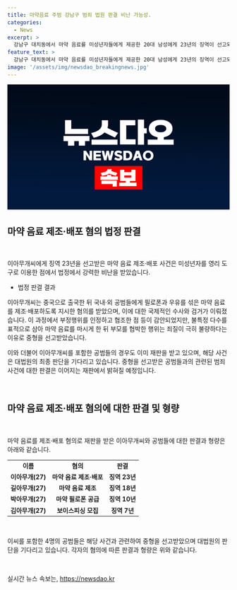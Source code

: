 ```yaml
---
title: 마약음료 주범 강남구 범죄 법원 판결 비난 가능성.
categories:
  - News
excerpt: >
  강남구 대치동에서 마약 음료를 미성년자들에게 제공한 20대 남성에게 23년의 징역이 선고되었다. 이 남성은 중국에서 공범들에게 마약 음료를 제조하도록 지시한 혐의도 받았으며, 불특정 다수를 대상으로 부모를 협박한 점에서 범행이 몹시 비난 받을 수 있는 것으로 평가되었다. 또한, 더 많은 정보를 얻기 위해 중국 공안부와 협력하여 국제적 수사를 이끌었다. 이 사건의 4명의 공범들은 각각 2심 선고를 받은 후 대법원의 결정을 기다리고 있다.
feature_text: >
  강남구 대치동에서 마약 음료를 미성년자들에게 제공한 20대 남성에게 23년의 징역이 선고되었다. 이 남성은 중국에서 공범들에게 마약 음료를 제조하도록 지시한 혐의도 받았으며, 불특정 다수를 대상으로 부모를 협박한 점에서 범행이 몹시 비난 받을 수 있는 것으로 평가되었다. 또한, 더 많은 정보를 얻기 위해 중국 공안부와 협력하여 국제적 수사를 이끌었다. 이 사건의 4명의 공범들은 각각 2심 선고를 받은 후 대법원의 결정을 기다리고 있다.
image: '/assets/img/newsdao_breakingnews.jpg'
---
```


<p><img src="/assets/img/newsdao_breakingnews.jpg" alt="implanttips 속보" /></p>

<h2 data-ke-size="size26">마약 음료 제조·배포 혐의 법정 판결</h2>

<p data-ke-size="size16">&nbsp;</p>

<p>이아무개씨에게 징역 23년을 선고받은 마약 음료 제조·배포 사건은 미성년자를 영리 도구로 이용한 점에서 법정에서 강력한 비난을 받았습니다.</p>

<ul>
  <li>법정 판결 결과</li>
</ul>

<p>이아무개씨는 중국으로 출국한 뒤 국내·외 공범들에게 필로폰과 우유를 섞은 마약 음료를 제조·배포하도록 지시한 혐의를 받았으며, 이에 대한 국제적인 수사와 검거가 이뤄졌습니다. 이 과정에서 부정행위를 인정하고 협조한 점 등이 감안되었지만, 불특정 다수를 표적으로 삼아 마약 음료를 마시게 한 뒤 부모를 협박한 행위는 죄질이 극히 불량하다는 이유로 중형을 선고받았습니다.</p>

<p>이와 더불어 이아무개씨를 포함한 공범들의 경우도 이미 재판을 받고 있으며, 해당 사건은 대법원의 최종 판단을 기다리고 있습니다. 중형을 선고받은 공범들과의 관련된 범죄사건에 대한 판결은 이어지는 재판에서 밝혀질 예정입니다.</p>

<p data-ke-size="size16">&nbsp;</p>

<h2 data-ke-size="size26">마약 음료 제조·배포 혐의에 대한 판결 및 형량</h2>

<p data-ke-size="size16">&nbsp;</p>

<p>마약 음료를 제조·배포 혐의로 재판을 받은 이아무개씨와 공범들에 대한 판결과 형량은 아래와 같습니다.</p>

<table>
    <tr>
        <td style="text-align: center; height: 17px;"><b>이름</b></td>
        <td style="text-align: center; height: 17px;"><b>혐의</b></td>
        <td style="text-align: center; height: 17px;"><b>판결</b></td>
    </tr>
    <tr>
        <td style="text-align: center; height: 17px;"><b>이아무개(27)</b></td>
        <td style="text-align: center; height: 17px;"><b>마약 음료 제조·배포</b></td>
        <td style="text-align: center; height: 17px;"><b>징역 23년</b></td>
    </tr>
    <tr>
        <td style="text-align: center; height: 17px;"><b>길아무개(27)</b></td>
        <td style="text-align: center; height: 17px;"><b>마약 음료 제조</b></td>
        <td style="text-align: center; height: 17px;"><b>징역 18년</b></td>
    </tr>
    <tr>
        <td style="text-align: center; height: 17px;"><b>박아무개(27)</b></td>
        <td style="text-align: center; height: 17px;"><b>마약 필로폰 공급</b></td>
        <td style="text-align: center; height: 17px;"><b>징역 10년</b></td>
    </tr>
    <tr>
        <td style="text-align: center; height: 17px;"><b>김아무개(27)</b></td>
        <td style="text-align: center; height: 17px;"><b>보이스피싱 모집</b></td>
        <td style="text-align: center; height: 17px;"><b>징역 7년</b></td>
    </tr>
</table>

<p data-ke-size="size16">&nbsp;</p>

<p>이씨를 포함한 4명의 공범들은 해당 사건과 관련하여 중형을 선고받았으며 대법원의 판단을 기다리고 있습니다. 각자의 혐의에 따른 판결과 형량은 위와 같습니다.</p>

<p data-ke-size="size16">&nbsp;</p>
실시간 뉴스 속보는, <a href="https://newsdao.kr" rel="dofollow">https://newsdao.kr</a>


